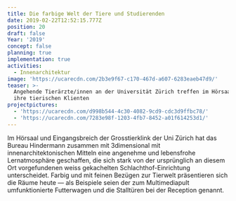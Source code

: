 ```yaml
---
title: Die farbige Welt der Tiere und Studierenden
date: 2019-02-22T12:52:15.777Z
position: 20
draft: false
Year: '2019'
concept: false
planning: true
implementation: true
activities:
  - Innenarchitektur
image: 'https://ucarecdn.com/2b3e9f67-c170-467d-a607-6283eaeb47d9/'
teaser: >-
  Angehende Tierärzte/innen an der Universität Zürich treffen im Hörsaal auf
  ihre tierischen Klienten
projectpictures:
  - 'https://ucarecdn.com/d998b544-4c30-4082-9cd9-cdc3d9ffbc78/'
  - 'https://ucarecdn.com/7283e98f-1203-4fb7-8452-a01f614253d1/'
---
```

Im Hörsaal und Eingangsbreich der Grosstierklink der Uni Zürich hat das Bureau Hindermann zusammen mit 3dimensional mit innenarchitektonischen Mitteln eine angenehme und lebensfrohe Lernatmosphäre geschaffen, die sich stark von der ursprünglich an diesem Ort vorgefundenen weiss gekachelten Schlachthof-Einrichtung unterscheidet. Farbig und mit feinen Bezügen zur Tierwelt präsentieren sich die Räume heute — als Beispiele seien der zum Multimediapult umfunktionierte Futterwagen und die Stalltüren bei der Reception genannt.
